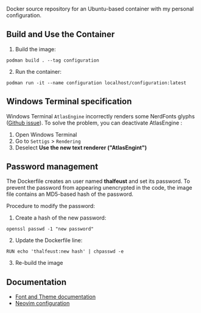Docker source repository for an Ubuntu-based container with my personal configuration.

## Build and Use the Container

1. Build the image:
```shell
podman build . --tag configuration
```
2. Run the container:
```shell
podman run -it --name configuration localhost/configuration:latest
```

## Windows Terminal specification

Windows Terminal `AtlasEngine` incorrectly renders some NerdFonts glyphs ([Github issue](https://github.com/microsoft/terminal/issues/14022)).
To solve the problem, you can deactivate AtlasEngine :
1. Open Windows Terminal
2. Go to `Settigs` > `Rendering`
3. Deselect **Use the new text renderer ("AtlasEngint")**

## Password management

The Dockerfile creates an user named **thalfeust** and set its password. To prevent the password from appearing unencrypted in the code, the image file contains an MD5-based hash of the password.

Procedure to modify the password:
1. Create a hash of the new password:
```shell
openssl passwd -1 "new password"
```
2. Update the Dockerfile line:
```shell
RUN echo 'thalfeust:new hash' | chpasswd -e
```
3. Re-build the image

## Documentation

* [Font and Theme documentation](./doc/FontAndTheme.md)
* [Neovim configuration](./doc/NeovimConfiguration.md)